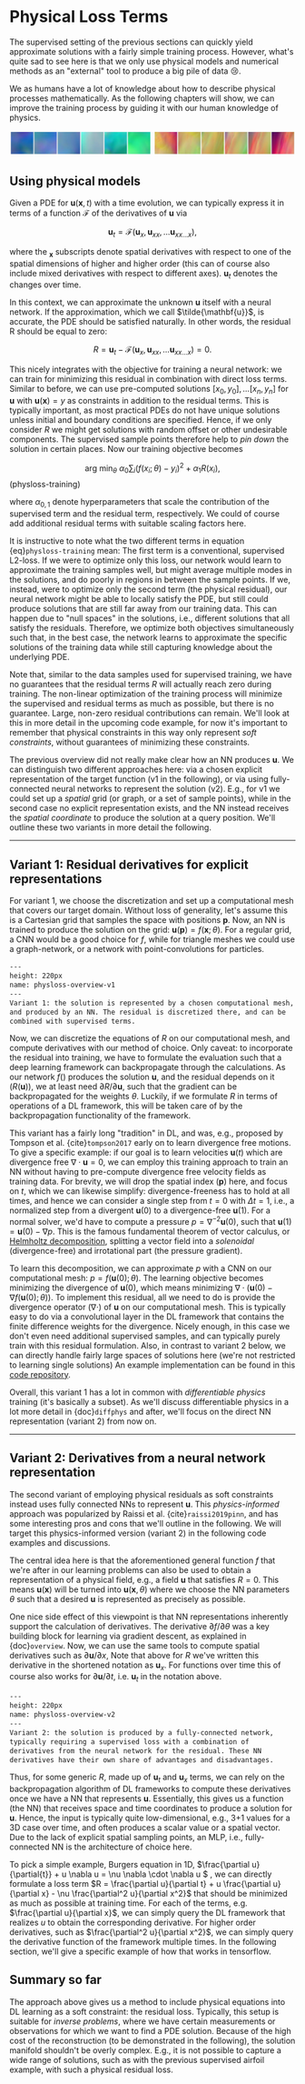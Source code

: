 Physical Loss Terms
=======================

The supervised setting of the previous sections can quickly 
yield approximate solutions with a fairly simple training process. However, what's
quite sad to see here is that we only use physical models and numerical methods 
as an "external" tool to produce a big pile of data 😢.

We as humans have a lot of knowledge about how to describe physical processes
mathematically. As the following chapters will show, we can improve the
training process by guiding it with our human knowledge of physics.

![Divider](resources/divider6.jpg)


## Using physical models

Given a PDE for $\mathbf{u}(\mathbf{x},t)$ with a time evolution, 
we can typically express it in terms of a function $\mathcal F$ of the derivatives 
of $\mathbf{u}$ via  

$$
  \mathbf{u}_t = \mathcal F ( \mathbf{u}_{x}, \mathbf{u}_{xx}, ... \mathbf{u}_{xx...x} ) ,
$$

where the $_{\mathbf{x}}$ subscripts denote spatial derivatives with respect to one of the spatial dimensions
of higher and higher order (this can of course also include mixed derivatives with respect to different axes). $\mathbf{u}_t$ denotes the changes over time.

In this context, we can approximate the unknown $\mathbf{u}$ itself with a neural network. If the approximation, which we call $\tilde{\mathbf{u}}$, is accurate, the PDE should be satisfied naturally. In other words, the residual R should be equal to zero:

$$
  R = \mathbf{u}_t - \mathcal F ( \mathbf{u}_{x}, \mathbf{u}_{xx}, ... \mathbf{u}_{xx...x} ) = 0 .
$$

This nicely integrates with the objective for training a neural network: we can train for 
minimizing this residual in combination with direct loss terms.
Similar to before, we can use pre-computed solutions 
$[x_0,y_0], ...[x_n,y_n]$ for $\mathbf{u}$ with $\mathbf{u}(\mathbf{x})=y$ as constraints
in addition to the residual terms. 
This is typically important, as most practical PDEs do not have unique solutions
unless initial and boundary conditions are specified. Hence, if we only consider $R$ we might
get solutions with random offset or other undesirable components. The supervised sample points
therefore help to _pin down_ the solution in certain places.
Now our training objective becomes

$$
\text{arg min}_{\theta} \ \alpha_0 \sum_i \big( f(x_i ; \theta)-y_i \big)^2 + \alpha_1 R(x_i) ,
$$ (physloss-training)

where $\alpha_{0,1}$ denote hyperparameters that scale the contribution of the supervised term and 
the residual term, respectively. We could of course add additional residual terms with suitable scaling factors here.

It is instructive to note what the two different terms in equation {eq}`physloss-training` mean: The first term is a conventional, supervised L2-loss. If we were to optimize only this loss, our network would learn to approximate the training samples well, but might average multiple modes in the solutions, and do poorly in regions in between the sample points. 
If we, instead, were to optimize only the second term (the physical residual), our neural network might be able to locally satisfy the PDE, but still could produce solutions that are still far away from our training data. This can happen due to "null spaces" in the solutions, i.e., different solutions that all satisfy the residuals.
Therefore, we optimize both objectives simultaneously such that, in the best case, the network learns to approximate the specific solutions of the training data while still capturing knowledge about the underlying PDE.

Note that, similar to the data samples used for supervised training, we have no guarantees that the
residual terms $R$ will actually reach zero during training. The non-linear optimization of the training process
will minimize the supervised and residual terms as much as possible, but there is no guarantee. Large, non-zero residual 
contributions can remain. We'll look at this in more detail in the upcoming code example, for now it's important 
to remember that physical constraints in this way only represent _soft constraints_, without guarantees
of minimizing these constraints.

The previous overview did not really make clear how an NN produces $\mathbf{u}$.
We can distinguish two different approaches here:
via a chosen explicit representation of the target function (v1 in the following), or via using fully-connected neural networks to represent the solution (v2). 
E.g., for v1 we could set up a _spatial_ grid (or graph, or a set of sample points), while in the second case no explicit representation exists, and the NN instead receives the _spatial coordinate_ to produce the solution at a query position.
We'll outline these two variants in more detail the following.

---

## Variant 1: Residual derivatives for explicit representations

For variant 1, we choose the discretization and set up a computational mesh that covers our target domain. Without loss of generality, let's assume this is a Cartesian grid that samples the space with positions $\mathbf{p}$. Now, an NN is trained to produce the solution on the grid: $\mathbf{u}(\mathbf{p}) = f(\mathbf{x} ; \theta)$. For a regular grid, a CNN would be a good choice for $f$, while for triangle meshes we could use a graph-network, or a network with point-convolutions for particles.

```{figure} resources/physloss-overview-v1.jpg
---
height: 220px
name: physloss-overview-v1
---
Variant 1: the solution is represented by a chosen computational mesh, and produced by an NN. The residual is discretized there, and can be combined with supervised terms.
```

Now, we can discretize the equations of
$R$ on our computational mesh, and compute derivatives with our method of choice. Only caveat: to incorporate the residual 
into training, we have to formulate the evaluation such that a deep learning framework can backpropagate through the
calculations. As our network $f()$ produces the solution $\mathbf{u}$, and the residual depends on it ($R(\mathbf{u})$), we at least need $\partial R / \partial \mathbf u$, such that the gradient can be backpropagated for the weights $\theta$. Luckily, if we formulate $R$ in terms of operations of a DL framework, this will be taken care of by the backpropagation functionality of the framework.

This variant has a fairly long "tradition" in DL, and was, e.g., proposed by Tompson et al. {cite}`tompson2017` early on to learn 
divergence free motions. To give a specific example: if our goal is to learn velocities $\mathbf u(t)$ which are divergence free $\nabla \cdot \mathbf u=0$, we can employ this training approach to train an NN without having to pre-compute divergence free velocity fields as training data. For brevity, we will drop the spatial index ($\mathbf p$) here, and focus on $t$, which we can likewise simplify: divergence-freeness has to hold at all times, and hence we can consider a single step from $t=0$ with $\Delta t=1$, i.e., a normalized step from a divergent $\mathbf u(0)$ to a divergence-free $\mathbf u(1)$. For a normal solver, we'd have to compute a pressure 
$p=\nabla^{-2} \mathbf{u}(0)$, such that $\mathbf{u}(1) = \mathbf{u}(0) - \nabla p$. This is the famous fundamental 
theorem of vector calculus, or
[Helmholtz decomposition](https://en.wikipedia.org/wiki/Helmholtz_decomposition), splitting a vector field into a _solenoidal_ (divergence-free) and irrotational part (the pressure gradient). 

To learn this decomposition, we can approximate $p$ with a CNN on our computational mesh: $p = f(\mathbf{u}(0) ; \theta)$. The learning objective becomes minimizing the divergence of $\mathbf u(0)$, which means minimizing
$\nabla \cdot \big( \mathbf{u}(0) - \nabla f(\mathbf{u}(0);\theta) \big)$. 
To implement this residual, all we need to do is provide the divergence operator $(\nabla \cdot)$ of $\mathbf u$ on our computational mesh. This is typically easy to do via 
a convolutional layer in the DL framework that contains the finite difference weights for the divergence.
Nicely enough, in this case we don't even need additional supervised samples, and can typically purely train with this residual formulation. Also, in contrast to variant 2 below, we can directly handle fairly large spaces of solutions here (we're not restricted to learning single solutions)
An example implementation can be found in this [code repository](https://github.com/tum-pbs/CG-Solver-in-the-Loop).

Overall, this variant 1 has a lot in common with _differentiable physics_ training (it's basically a subset). As we'll discuss differentiable physics in a lot more detail
in {doc}`diffphys` and after, we'll focus on the direct NN representation (variant 2) from now on. 

---

## Variant 2: Derivatives from a neural network representation

The second variant of employing physical residuals as soft constraints 
instead uses fully connected NNs to represent $\mathbf{u}$. This _physics-informed_ approach was popularized by Raissi et al. {cite}`raissi2019pinn`, and has some interesting pros and cons that we'll outline in the following. We will target  this  physics-informed version (variant 2) in the following code examples and discussions.


The central idea here is that the aforementioned general function $f$ that we're after in our learning problems
can also be used to obtain a representation of a physical field, e.g., a field $\mathbf{u}$ that satisfies $R=0$. This means $\mathbf{u}(\mathbf{x})$ will 
be turned into $\mathbf{u}(\mathbf{x}, \theta)$ where we choose the NN parameters $\theta$ such that a desired $\mathbf{u}$ is 
represented as precisely as possible.

One nice side effect of this viewpoint is that NN representations inherently support the calculation of derivatives. 
The derivative $\partial f / \partial \theta$ was a key building block for learning via gradient descent, as explained 
in {doc}`overview`. Now, we can use the same tools to compute spatial derivatives such as $\partial \mathbf{u} / \partial x$,
Note that above for $R$ we've written this derivative in the shortened notation as $\mathbf{u}_{x}$.
For functions over time this of course also works for $\partial \mathbf{u} / \partial t$, i.e. $\mathbf{u}_{t}$ in the notation above.

```{figure} resources/physloss-overview-v2.jpg
---
height: 220px
name: physloss-overview-v2
---
Variant 2: the solution is produced by a fully-connected network, typically requiring a supervised loss with a combination of derivatives from the neural network for the residual. These NN derivatives have their own share of advantages and disadvantages.
```

Thus, for some generic $R$, made up of $\mathbf{u}_t$ and $\mathbf{u}_{x}$ terms, we can rely on the backpropagation algorithm
of DL frameworks to compute these derivatives once we have a NN that represents $\mathbf{u}$. Essentially, this gives us a 
function (the NN) that receives space and time coordinates to produce a solution for $\mathbf{u}$. Hence, the input is typically
quite low-dimensional, e.g., 3+1 values for a 3D case over time, and often produces a scalar value or a spatial vector.
Due to the lack of explicit spatial sampling points, an MLP, i.e., fully-connected NN is the architecture of choice here.

To pick a simple example, Burgers equation in 1D,
$\frac{\partial u}{\partial{t}} + u \nabla u = \nu \nabla \cdot \nabla u $ , we can directly
formulate a loss term $R = \frac{\partial u}{\partial t} + u \frac{\partial u}{\partial x} - \nu \frac{\partial^2 u}{\partial x^2}$ that should be minimized as much as possible at training time. For each of the terms, e.g. $\frac{\partial u}{\partial x}$,
we can simply query the DL framework that realizes $u$ to obtain the corresponding derivative. 
For higher order derivatives, such as $\frac{\partial^2 u}{\partial x^2}$, we can simply query the derivative function of the framework multiple times. In the following section, we'll give a specific example of how that works in tensorflow.


## Summary so far

The approach above gives us a method to include physical equations into DL learning as a soft constraint: the residual loss.
Typically, this setup is suitable for _inverse problems_, where we have certain measurements or observations
for which we want to find a PDE solution. Because of the high cost of the reconstruction (to be 
demonstrated in the following), the solution manifold shouldn't be overly complex. E.g., it is not possible 
to capture a wide range of solutions, such as with the previous supervised airfoil example, with such a physical residual loss.
